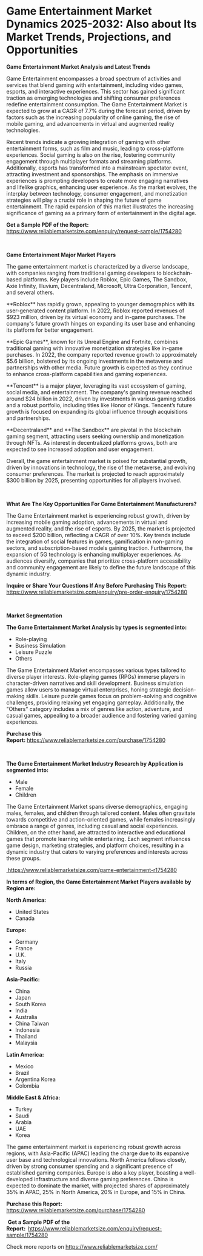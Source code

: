 <p><h1>Game Entertainment Market Dynamics 2025-2032: Also about Its Market Trends, Projections, and Opportunities</h1></p><p><strong>Game Entertainment Market Analysis and Latest Trends</strong></p>
<p><p>Game Entertainment encompasses a broad spectrum of activities and services that blend gaming with entertainment, including video games, esports, and interactive experiences. This sector has gained significant traction as emerging technologies and shifting consumer preferences redefine entertainment consumption. The Game Entertainment Market is expected to grow at a CAGR of 7.7% during the forecast period, driven by factors such as the increasing popularity of online gaming, the rise of mobile gaming, and advancements in virtual and augmented reality technologies.</p><p>Recent trends indicate a growing integration of gaming with other entertainment forms, such as film and music, leading to cross-platform experiences. Social gaming is also on the rise, fostering community engagement through multiplayer formats and streaming platforms. Additionally, esports has transformed into a mainstream spectator event, attracting investment and sponsorships. The emphasis on immersive experiences is prompting developers to create more engaging narratives and lifelike graphics, enhancing user experience. As the market evolves, the interplay between technology, consumer engagement, and monetization strategies will play a crucial role in shaping the future of game entertainment. The rapid expansion of this market illustrates the increasing significance of gaming as a primary form of entertainment in the digital age.</p></p>
<p><strong>Get a Sample PDF of the Report:&nbsp;</strong> <a href="https://www.reliablemarketsize.com/enquiry/request-sample/1754280?utm_campaign=2941&utm_medium=2&utm_source=Github&utm_content=ia&utm_term=09032025&utm_id=game-entertainment">https://www.reliablemarketsize.com/enquiry/request-sample/1754280</a></p>
<p>&nbsp;</p>
<p><strong>Game Entertainment Major Market Players</strong></p>
<p><p>The game entertainment market is characterized by a diverse landscape, with companies ranging from traditional gaming developers to blockchain-based platforms. Key players include Roblox, Epic Games, The Sandbox, Axie Infinity, Illuvium, Decentraland, Microsoft, Ultra Corporation, Tencent, and several others.</p><p>**Roblox** has rapidly grown, appealing to younger demographics with its user-generated content platform. In 2022, Roblox reported revenues of $923 million, driven by its virtual economy and in-game purchases. The company's future growth hinges on expanding its user base and enhancing its platform for better engagement.</p><p>**Epic Games**, known for its Unreal Engine and Fortnite, combines traditional gaming with innovative monetization strategies like in-game purchases. In 2022, the company reported revenue growth to approximately $5.6 billion, bolstered by its ongoing investments in the metaverse and partnerships with other media. Future growth is expected as they continue to enhance cross-platform capabilities and gaming experiences.</p><p>**Tencent** is a major player, leveraging its vast ecosystem of gaming, social media, and entertainment. The company's gaming revenue reached around $24 billion in 2022, driven by investments in various gaming studios and a robust portfolio, including titles like Honor of Kings. Tencent’s future growth is focused on expanding its global influence through acquisitions and partnerships.</p><p>**Decentraland** and **The Sandbox** are pivotal in the blockchain gaming segment, attracting users seeking ownership and monetization through NFTs. As interest in decentralized platforms grows, both are expected to see increased adoption and user engagement.</p><p>Overall, the game entertainment market is poised for substantial growth, driven by innovations in technology, the rise of the metaverse, and evolving consumer preferences. The market is projected to reach approximately $300 billion by 2025, presenting opportunities for all players involved.</p></p>
<p>&nbsp;</p>
<p><strong>What Are The Key Opportunities For Game Entertainment Manufacturers?</strong></p>
<p><p>The Game Entertainment market is experiencing robust growth, driven by increasing mobile gaming adoption, advancements in virtual and augmented reality, and the rise of esports. By 2025, the market is projected to exceed $200 billion, reflecting a CAGR of over 10%. Key trends include the integration of social features in games, gamification in non-gaming sectors, and subscription-based models gaining traction. Furthermore, the expansion of 5G technology is enhancing multiplayer experiences. As audiences diversify, companies that prioritize cross-platform accessibility and community engagement are likely to define the future landscape of this dynamic industry.</p></p>
<p><strong>Inquire or Share Your Questions If Any Before Purchasing This Report:</strong> <a href="https://www.reliablemarketsize.com/enquiry/pre-order-enquiry/1754280?utm_campaign=2941&utm_medium=2&utm_source=Github&utm_content=ia&utm_term=09032025&utm_id=game-entertainment">https://www.reliablemarketsize.com/enquiry/pre-order-enquiry/1754280</a></p>
<p>&nbsp;</p>
<p><strong>Market Segmentation</strong></p>
<p><strong>The Game Entertainment Market Analysis by types is segmented into:</strong></p>
<p><ul><li>Role-playing</li><li>Business Simulation</li><li>Leisure Puzzle</li><li>Others</li></ul></p>
<p><p>The Game Entertainment Market encompasses various types tailored to diverse player interests. Role-playing games (RPGs) immerse players in character-driven narratives and skill development. Business simulation games allow users to manage virtual enterprises, honing strategic decision-making skills. Leisure puzzle games focus on problem-solving and cognitive challenges, providing relaxing yet engaging gameplay. Additionally, the "Others" category includes a mix of genres like action, adventure, and casual games, appealing to a broader audience and fostering varied gaming experiences.</p></p>
<p><strong>Purchase this Report:&nbsp;</strong><a href="https://www.reliablemarketsize.com/purchase/1754280?utm_campaign=2941&utm_medium=2&utm_source=Github&utm_content=ia&utm_term=09032025&utm_id=game-entertainment">https://www.reliablemarketsize.com/purchase/1754280</a></p>
<p>&nbsp;</p>
<p><strong>The Game Entertainment Market Industry Research by Application is segmented into:</strong></p>
<p><ul><li>Male</li><li>Female</li><li>Children</li></ul></p>
<p><p>The Game Entertainment Market spans diverse demographics, engaging males, females, and children through tailored content. Males often gravitate towards competitive and action-oriented games, while females increasingly embrace a range of genres, including casual and social experiences. Children, on the other hand, are attracted to interactive and educational games that promote learning while entertaining. Each segment influences game design, marketing strategies, and platform choices, resulting in a dynamic industry that caters to varying preferences and interests across these groups.</p></p>
<p><a href="https://www.reliablemarketsize.com/game-entertainment-r1754280?utm_campaign=2941&utm_medium=2&utm_source=Github&utm_content=ia&utm_term=09032025&utm_id=game-entertainment">&nbsp;https://www.reliablemarketsize.com/game-entertainment-r1754280</a></p>
<p><strong>In terms of Region, the Game Entertainment Market Players available by Region are:</strong></p>
<p>
    <p> <strong> North America: </strong>
        <ul>
            <li>United States</li>
            <li>Canada</li>
        </ul>
        </p> 
    <p> <strong> Europe: </strong>
        <ul>
            <li>Germany</li>
            <li>France</li>
            <li>U.K.</li>
            <li>Italy</li>
            <li>Russia</li>
        </ul>
        </p> 
    <p> <strong> Asia-Pacific: </strong>
        <ul>
            <li>China</li>
            <li>Japan</li>
            <li>South Korea</li>
            <li>India</li>
            <li>Australia</li>
            <li>China Taiwan</li>
            <li>Indonesia</li>
            <li>Thailand</li>
            <li>Malaysia</li>
        </ul>
        </p> 
    <p> <strong> Latin America: </strong>
        <ul>
            <li>Mexico</li>
            <li>Brazil</li>
            <li>Argentina Korea</li>
            <li>Colombia</li>
        </ul>
        </p> 
    <p> <strong> Middle East & Africa: </strong>
        <ul>
            <li>Turkey</li>
            <li>Saudi</li>
            <li>Arabia</li>
            <li>UAE</li>
            <li>Korea</li>
        </ul>
    </p>
    </p>
<p><p>The game entertainment market is experiencing robust growth across regions, with Asia-Pacific (APAC) leading the charge due to its expansive user base and technological innovations. North America follows closely, driven by strong consumer spending and a significant presence of established gaming companies. Europe is also a key player, boasting a well-developed infrastructure and diverse gaming preferences. China is expected to dominate the market, with projected shares of approximately 35% in APAC, 25% in North America, 20% in Europe, and 15% in China.</p></p>
<p><strong>Purchase this Report: </strong><a href="https://www.reliablemarketsize.com/purchase/1754280?utm_campaign=2941&utm_medium=2&utm_source=Github&utm_content=ia&utm_term=09032025&utm_id=game-entertainment">https://www.reliablemarketsize.com/purchase/1754280</a></p>
<p>&nbsp;<strong>Get a Sample PDF of the Report:&nbsp;&nbsp;</strong><a href="https://www.reliablemarketsize.com/enquiry/request-sample/1754280?utm_campaign=2941&utm_medium=2&utm_source=Github&utm_content=ia&utm_term=09032025&utm_id=game-entertainment">https://www.reliablemarketsize.com/enquiry/request-sample/1754280</a></p>
<p><strong></strong></p>
<p>Check more reports on <a href="https://www.reliablemarketsize.com/?utm_campaign=2941&utm_medium=2&utm_source=Github&utm_content=ia&utm_term=09032025&utm_id=game-entertainment">https://www.reliablemarketsize.com/</a></p>